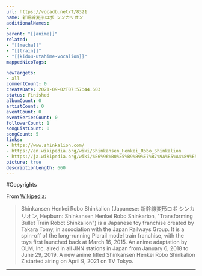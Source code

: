 ```yaml
---
url: https://vocadb.net/T/8321
name: 新幹線変形ロボ シンカリオン
additionalNames: 
- 
parent: "[[anime]]"
related:
- "[[mecha]]"
- "[[train]]"
- "[[kidou-utahime-vocalion]]"
mappedNicoTags:

newTargets:
- all
commentCount: 0
createDate: 2021-09-02T07:57:44.603
status: Finished
albumCount: 0
artistCount: 0
eventCount: 0
eventSeriesCount: 0
followerCount: 1
songListCount: 0
songCount: 5
links: 
- https://www.shinkalion.com/
- https://en.wikipedia.org/wiki/Shinkansen_Henkei_Robo_Shinkalion
- https://ja.wikipedia.org/wiki/%E6%96%B0%E5%B9%B9%E7%B7%9A%E5%A4%89%E5%BD%A2%E3%83%AD%E3%83%9C_%E3%82%B7%E3%83%B3%E3%82%AB%E3%83%AA%E3%82%AA%E3%83%B3
picture: true
descriptionLength: 660
---
```


#Copyrights

From [Wikipedia:](https://en.wikipedia.org/wiki/Shinkansen_Henkei_Robo_Shinkalion)
>Shinkansen Henkei Robo Shinkalion (Japanese: 新幹線変形ロボ シンカリオン, Hepburn: Shinkansen Henkei Robo Shinkarion, "Transforming Bullet Train Robot Shinkalion") is a Japanese toy franchise created by Takara Tomy, in association with the Japan Railways Group. It is a spin-off of the long-running Plarail model train franchise, with the toys first launched back at March 16, 2015. An anime adaptation by OLM, Inc. aired in all JNN stations in Japan from January 6, 2018 to June 29, 2019. A new anime titled Shinkansen Henkei Robo Shinkalion Z started airing on April 9, 2021 on TV Tokyo.

---

